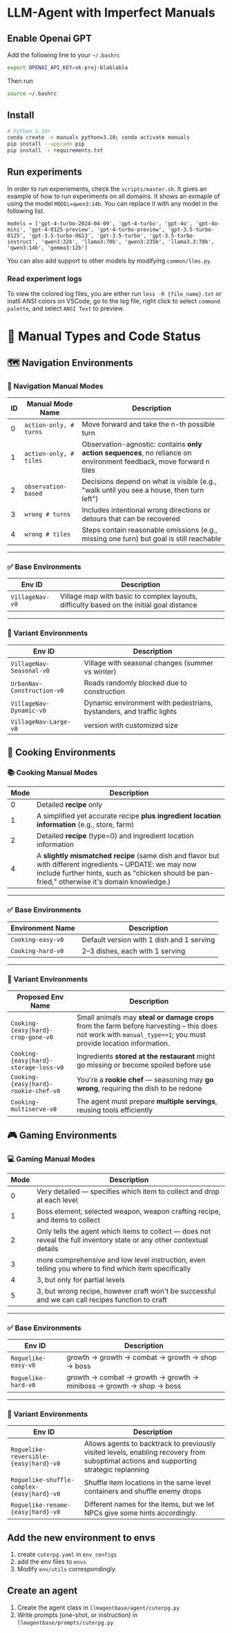 # LLM-Agent with Imperfect Manuals

## Enable Openai GPT
Add the following line to your `~/.bashrc`
```bash
export OPENAI_API_KEY=sk-proj-blablabla
```
Then run
```bash
source ~/.bashrc
```

## Install
```bash
# Python 3.10+
conda create -n manuals python=3.10; conda activate manuals
pip install --upgrade pip
pip install -r requirements.txt
```

## Run experiments
In order to run experiements, check the ```scripts/master.sh```. It gives an example of how to run experiments on all domains. It shows an exmaple of using the model ```MODEL=qwen3:14b```. You can replace it with any model in the following list.
```
models = ['gpt-4-turbo-2024-04-09', 'gpt-4-turbo', 'gpt-4o', 'gpt-4o-mini', 'gpt-4-0125-preview', 'gpt-4-turbo-preview', 'gpt-3.5-turbo-0125', 'gpt-3.5-turbo-0613', 'gpt-3.5-turbo', 'gpt-3.5-turbo-instruct', 'qwen3:32b', 'llama3:70b', 'qwen3:235b', 'llama3.3:70b', 'qwen3:14b', 'gemma3:12b']
```

You can also add support to other models by modifying ```common/llms.py```.


### Read experiment logs
To view the colored log files, you are either run `less -R {file_name}.txt` or inatll ANSI colors on VSCode, go to the log file, right click to select `command palette`, and select `ANSI Text` to preview.

# 🧾 Manual Types and Code Status

## 🗺️ Navigation Environments
### 🧭 Navigation Manual Modes

| ID | Manual Mode Name     | Description                                                                                     |
|----|----------------------|-------------------------------------------------------------------------------------------------|
| 0  | `action-only, # turns`        | Move forward and take the n-th possible turn     |
| 1  | `action-only, # tiles`        | Observation-agnostic: contains **only action sequences**, no reliance on environment feedback, move forward n tiles    |
| 2  | `observation-based`  | Decisions depend on what is visible (e.g., "walk until you see a house, then turn left")        |
| 3  | `wrong # turns`        | Includes intentional wrong directions or detours that can be recovered                          |
| 4  | `wrong # tiles`          | Steps contain reasonable omissions (e.g., missing one turn) but goal is still reachable         |
---

### ✅ Base Environments
| Env ID                           | Description                                                                                         | 
|----------------------------------|-----------------------------------------------------------------------------------------------------|
| `VillageNav-v0`     | Village map with basic to complex layouts, difficulty based on the initial goal distance                                              |

---

### 🧪 Variant Environments
| Env ID                                     | Description                                                                                         |
|--------------------------------------------|-----------------------------------------------------------------------------------------------------|
| `VillageNav-Seasonal-v0`       | Village with seasonal changes (summer vs winter)                                                    | 
| `UrbanNav-Construction-v0`     | Roads randomly blocked due to construction                                                          | 
| `VillageNav-Dynamic-v0`          | Dynamic environment with pedestrians, bystanders, and traffic lights    |   
| `VillageNav-Large-v0`          | version with customized size    |  

## 🍳 Cooking Environments

### 📚 Cooking Manual Modes
| Mode | Description                                                                                    |
|------|---------------------------------------------------------------------------------------------------|
| 0    | Detailed **recipe** only                                                                           | 
| 1    | A simplified yet accurate recipe **plus ingredient location information** (e.g., store, farm)      | 
| 2    | Detailed **recipe** (type=0) and ingredient location information                                   |
| 4    | A **slightly mismatched recipe** (same dish and flavor but with different ingredients – UPDATE: we may now include further hints, such as "chicken should be pan-fried," otherwise it's domain knowledge.) | 

---

### ✅ Base Environments

| Environment Name     | Description                                           |
|----------------------|------------------------------------------------------|
| `Cooking-easy-v0`    | Default version with 1 dish and 1 serving            | 
| `Cooking-hard-v0`    | 2–3 dishes, each with 1 serving                      | 

---

### 🧪 Variant Environments

| Proposed Env Name             | Description                                                                                  | 
|-------------------------------|----------------------------------------------------------------------------------------------|
| `Cooking-{easy\|hard}-crop-gone-v0`      | Small animals may **steal or damage crops** from the farm before harvesting – this does not work with `manual_type==1`; you must provide location information. | 
| `Cooking-{easy\|hard}-storage-loss-v0`    | Ingredients **stored at the restaurant** might go missing or become spoiled before use   | 
| `Cooking-{easy\|hard}-rookie-chef-v0`     | You're a **rookie chef** — seasoning may **go wrong**, requiring the dish to be redone   | 
| `Cooking-multiserve-v0`       | The agent must prepare **multiple servings**, reusing tools efficiently                     | 

## 🎮 Gaming Environments
### 💻 Gaming Manual Modes
| Mode | Description                                                                                       |    
|------|---------------------------------------------------------------------------------------------------|
| 0    | Very detailed — specifies which item to collect and drop at each level                            | 
| 1    | Boss element, selected weapon, weapon crafting recipe, and items to collect                        | 
| 2    | Only tells the agent which items to collect — does not reveal the full inventory state or any other contextual details        | 
| 3    | more comprehensive and low level instruction, even telling you where to find which item specifically | 
| 4    | 3, but only for partial levels |
| 5    | 3, but wrong recipe, however craft won't be successful and we can call recipes function to craft | 
---

### ✅ Base Environments
| Env ID                           | Description                                                                                         | 
|----------------------------------|-----------------------------------------------------------------------------------------------------|
| `Roguelike-easy-v0`              | growth → growth → combat → growth → shop → boss                                                    | 
| `Roguelike-hard-v0`              | growth → combat → growth → growth → miniboss → growth → shop → boss                                | 

---

### 🧪 Variant Environments
| Env ID                                     | Description                                                                                         | 
|--------------------------------------------|-----------------------------------------------------------------------------------------------------|
| `Roguelike-reversible-{easy\|hard}-v0`       | Allows agents to backtrack to previously visited levels, enabling recovery from suboptimal actions and supporting strategic replanning   | 
| `Roguelike-shuffle-complex-{easy\|hard}-v0`       | Shuffle item locations in the same level containers and shuffle enemy drops | 
| `Roguelike-rename-{easy\|hard}-v0` | Different names for the items, but we let NPCs give some hints accordingly.      |

## Add the new environment to envs
1. create `cuterpg.yaml` in `env_configs`
2. add the env files to `envs`
3. Modify `env/utils` correspondingly.

## Create an agent
1. Create the agent class in `llmagentbase/agent/cuterpg.py`
2. Write prompts (one-shot, or instruction) in `llmagentbase/prompts/cuterpg.py`
